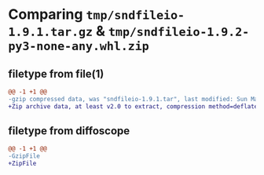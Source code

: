 # Comparing `tmp/sndfileio-1.9.1.tar.gz` & `tmp/sndfileio-1.9.2-py3-none-any.whl.zip`

## filetype from file(1)

```diff
@@ -1 +1 @@
-gzip compressed data, was "sndfileio-1.9.1.tar", last modified: Sun May  7 11:06:33 2023, max compression
+Zip archive data, at least v2.0 to extract, compression method=deflate
```

## filetype from diffoscope

```diff
@@ -1 +1 @@
-GzipFile
+ZipFile
```

